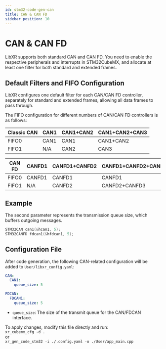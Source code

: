 ```yaml
---
id: stm32-code-gen-can
title: CAN & CAN FD
sidebar_position: 10
---
```


# CAN & CAN FD

LibXR supports both standard CAN and CAN FD. You need to enable the respective peripherals and interrupts in STM32CubeMX, and allocate at least one filter for both standard and extended frames.

## Default Filters and FIFO Configuration

LibXR configures one default filter for each CAN/CAN FD controller, separately for standard and extended frames, allowing all data frames to pass through.

The FIFO configuration for different numbers of CAN/CAN FD controllers is as follows:

| Classic CAN | CAN1 | CAN1+CAN2 | CAN1+CAN2+CAN3 |
| ----------- | ---- | --------- | -------------- |
| FIFO0       | CAN1 | CAN1      | CAN1+CAN2      |
| FIFO1       | N/A  | CAN2      | CAN3           |

| CAN FD | CANFD1 | CANFD1+CANFD2 | CANFD1+CANFD2+CANFD3 |
| ------ | ------ | ------------- | -------------------- |
| FIFO0  | CANFD1 | CANFD1        | CANFD1               |
| FIFO1  | N/A    | CANFD2        | CANFD2+CANFD3        |

## Example

The second parameter represents the transmission queue size, which buffers outgoing messages.

```cpp
STM32CAN can1(&hcan1, 5);
STM32CANFD fdcan1(&hfdcan1, 5);
```

## Configuration File

After code generation, the following CAN-related configuration will be added to `User/libxr_config.yaml`:

```yaml
CAN:
  CAN1:
    queue_size: 5

FDCAN:
  FDCAN1:
    queue_size: 5
```

- `queue_size`: The size of the transmit queue for the CAN/FDCAN interface.

To apply changes, modify this file directly and run:  
`xr_cubemx_cfg -d .`  
or  
`xr_gen_code_stm32 -i ./.config.yaml -o ./User/app_main.cpp`
